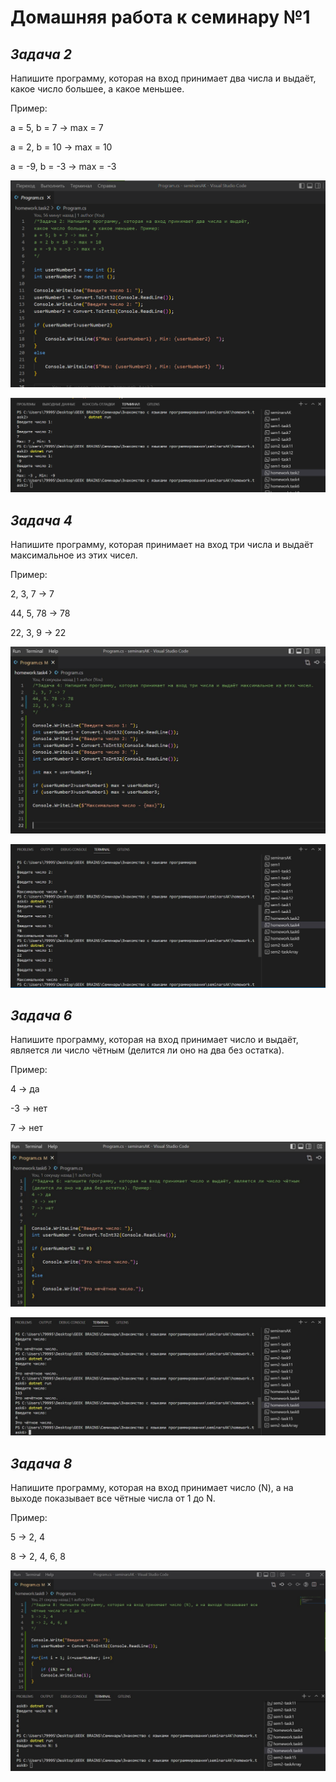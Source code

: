 # Домашняя работа к семинару №1 #

## ***Задача 2*** ## 
Напишите программу, которая на вход принимает два числа и выдаёт, какое число большее, а какое меньшее.

Пример:

a = 5, b = 7 -> max = 7

a = 2, b = 10 -> max = 10

a = -9, b = -3 -> max = -3

![Решение](task2.PNG)

![Проверка в терминале](task2-terminal.PNG)


## ***Задача 4*** ## 
Напишите программу, которая принимает на вход три числа и выдаёт максимальное из этих чисел.

Пример:

2, 3, 7 -> 7

44, 5, 78 -> 78

22, 3, 9 -> 22


![Решение](task4.PNG)

![Проверка в терминале](task4-terminal.PNG)


## ***Задача 6*** ## 
Напишите программу, которая на вход принимает число и выдаёт, является ли число чётным 
(делится ли оно на два без остатка). 

Пример:

4 -> да

-3 -> нет

7 -> нет

![Решение](task6.PNG)

![Проверка в терминале](task6-terminal.PNG)

## ***Задача 8*** ## 
Напишите программу, которая на вход принимает число (N), а на выходе показывает все 
чётные числа от 1 до N.

Пример:

5 -> 2, 4

8 -> 2, 4, 6, 8

![Решение и терминал](task8+terminal.PNG)